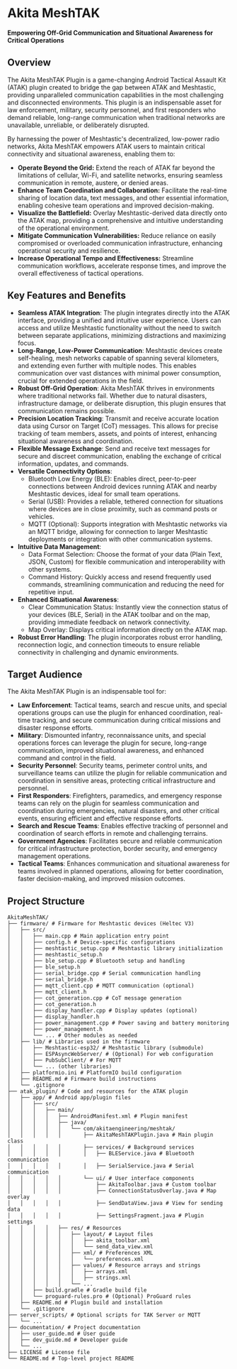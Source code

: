 # Akita MeshTAK

**Empowering Off-Grid Communication and Situational Awareness for Critical Operations**

## Overview

The Akita MeshTAK Plugin is a game-changing Android Tactical Assault Kit (ATAK) plugin created to bridge the gap between ATAK and Meshtastic, providing unparalleled communication capabilities in the most challenging and disconnected environments. This plugin is an indispensable asset for law enforcement, military, security personnel, and first responders who demand reliable, long-range communication when traditional networks are unavailable, unreliable, or deliberately disrupted.

By harnessing the power of Meshtastic's decentralized, low-power radio networks, Akita MeshTAK empowers ATAK users to maintain critical connectivity and situational awareness, enabling them to:

* **Operate Beyond the Grid:** Extend the reach of ATAK far beyond the limitations of cellular, Wi-Fi, and satellite networks, ensuring seamless communication in remote, austere, or denied areas.
* **Enhance Team Coordination and Collaboration:** Facilitate the real-time sharing of location data, text messages, and other essential information, enabling cohesive team operations and improved decision-making.
* **Visualize the Battlefield:** Overlay Meshtastic-derived data directly onto the ATAK map, providing a comprehensive and intuitive understanding of the operational environment.
* **Mitigate Communication Vulnerabilities:** Reduce reliance on easily compromised or overloaded communication infrastructure, enhancing operational security and resilience.
* **Increase Operational Tempo and Effectiveness:** Streamline communication workflows, accelerate response times, and improve the overall effectiveness of tactical operations.

## Key Features and Benefits

* **Seamless ATAK Integration**: The plugin integrates directly into the ATAK interface, providing a unified and intuitive user experience. Users can access and utilize Meshtastic functionality without the need to switch between separate applications, minimizing distractions and maximizing focus.
* **Long-Range, Low-Power Communication**: Meshtastic devices create self-healing, mesh networks capable of spanning several kilometers, and extending even further with multiple nodes. This enables communication over vast distances with minimal power consumption, crucial for extended operations in the field.
* **Robust Off-Grid Operation**: Akita MeshTAK thrives in environments where traditional networks fail. Whether due to natural disasters, infrastructure damage, or deliberate disruption, this plugin ensures that communication remains possible.
* **Precision Location Tracking**: Transmit and receive accurate location data using Cursor on Target (CoT) messages. This allows for precise tracking of team members, assets, and points of interest, enhancing situational awareness and coordination.
* **Flexible Message Exchange**: Send and receive text messages for secure and discreet communication, enabling the exchange of critical information, updates, and commands.
* **Versatile Connectivity Options**:
    * Bluetooth Low Energy (BLE): Enables direct, peer-to-peer connections between Android devices running ATAK and nearby Meshtastic devices, ideal for small team operations.
    * Serial (USB): Provides a reliable, tethered connection for situations where devices are in close proximity, such as command posts or vehicles.
    * MQTT (Optional): Supports integration with Meshtastic networks via an MQTT bridge, allowing for connection to larger Meshtastic deployments or integration with other communication systems.
* **Intuitive Data Management**:
    * Data Format Selection: Choose the format of your data (Plain Text, JSON, Custom) for flexible communication and interoperability with other systems.
    * Command History: Quickly access and resend frequently used commands, streamlining communication and reducing the need for repetitive input.
* **Enhanced Situational Awareness**:
    * Clear Communication Status: Instantly view the connection status of your devices (BLE, Serial) in the ATAK toolbar and on the map, providing immediate feedback on network connectivity.
    * Map Overlay: Displays critical information directly on the ATAK map.
* **Robust Error Handling**: The plugin incorporates robust error handling, reconnection logic, and connection timeouts to ensure reliable connectivity in challenging and dynamic environments.

## Target Audience

The Akita MeshTAK Plugin is an indispensable tool for:

* **Law Enforcement**: Tactical teams, search and rescue units, and special operations groups can use the plugin for enhanced coordination, real-time tracking, and secure communication during critical missions and disaster response efforts.
* **Military**: Dismounted infantry, reconnaissance units, and special operations forces can leverage the plugin for secure, long-range communication, improved situational awareness, and enhanced command and control in the field.
* **Security Personnel**: Security teams, perimeter control units, and surveillance teams can utilize the plugin for reliable communication and coordination in sensitive areas, protecting critical infrastructure and personnel.
* **First Responders**: Firefighters, paramedics, and emergency response teams can rely on the plugin for seamless communication and coordination during emergencies, natural disasters, and other critical events, ensuring efficient and effective response efforts.
* **Search and Rescue Teams**: Enables effective tracking of personnel and coordination of search efforts in remote and challenging terrains.
* **Government Agencies**: Facilitates secure and reliable communication for critical infrastructure protection, border security, and emergency management operations.
* **Tactical Teams**: Enhances communication and situational awareness for teams involved in planned operations, allowing for better coordination, faster decision-making, and improved mission outcomes.

## Project Structure

```
AkitaMeshTAK/
├── firmware/ # Firmware for Meshtastic devices (Heltec V3)
│   ├── src/
│   │   ├── main.cpp # Main application entry point
│   │   ├── config.h # Device-specific configurations
│   │   ├── meshtastic_setup.cpp # Meshtastic library initialization
│   │   ├── meshtastic_setup.h
│   │   ├── ble_setup.cpp # Bluetooth setup and handling
│   │   ├── ble_setup.h
│   │   ├── serial_bridge.cpp # Serial communication handling
│   │   ├── serial_bridge.h
│   │   ├── mqtt_client.cpp # MQTT communication (optional)
│   │   ├── mqtt_client.h
│   │   ├── cot_generation.cpp # CoT message generation
│   │   ├── cot_generation.h
│   │   ├── display_handler.cpp # Display updates (optional)
│   │   ├── display_handler.h
│   │   ├── power_management.cpp # Power saving and battery monitoring
│   │   ├── power_management.h
│   │   └── ... # Other modules as needed
│   ├── lib/ # Libraries used in the firmware
│   │   ├── Meshtastic-esp32/ # Meshtastic library (submodule)
│   │   ├── ESPAsyncWebServer/ # (Optional) For web configuration
│   │   ├── PubSubClient/ # For MQTT
│   │   └── ... (other libraries)
│   ├── platformio.ini # PlatformIO build configuration
│   ├── README.md # Firmware build instructions
│   └── .gitignore
├── atak_plugin/ # Code and resources for the ATAK plugin
│   ├── app/ # Android app/plugin files
│   │   ├── src/
│   │   │   ├── main/
│   │   │   │   ├── AndroidManifest.xml # Plugin manifest
│   │   │   │   ├── java/
│   │   │   │   │   └── com/akitaengineering/meshtak/
│   │   │   │   │       ├── AkitaMeshTAKPlugin.java # Main plugin class
│   │   │   │   │       ├── services/ # Background services
│   │   │   │   │       │   ├── BLEService.java # Bluetooth communication
│   │   │   │   │       │   ├── SerialService.java # Serial communication
│   │   │   │   │       └── ui/ # User interface components
│   │   │   │   │           ├── AkitaToolbar.java # Custom toolbar
│   │   │   │   │           ├── ConnectionStatusOverlay.java # Map overlay
│   │   │   │   │           ├── SendDataView.java # View for sending data
│   │   │   │   │           ├── SettingsFragment.java # Plugin settings
│   │   │   │   ├── res/ # Resources
│   │   │   │   │   ├── layout/ # Layout files
│   │   │   │   │   │   ├── akita_toolbar.xml
│   │   │   │   │   │   └── send_data_view.xml
│   │   │   │   │   ├── xml/ # Preferences XML
│   │   │   │   │   │   └── preferences.xml
│   │   │   │   │   ├── values/ # Resource arrays and strings
│   │   │   │   │   │   ├── arrays.xml
│   │   │   │   │   │   ├── strings.xml
│   │   │   │   │   └── ...
│   │   ├── build.gradle # Gradle build file
│   │   └── proguard-rules.pro # (Optional) ProGuard rules
│   ├── README.md # Plugin build and installation
│   └── .gitignore
├── server_scripts/ # Optional scripts for TAK Server or MQTT
│   └── ...
├── documentation/ # Project documentation
│   ├── user_guide.md # User guide
│   ├── dev_guide.md # Developer guide
│   └── ...
├── LICENSE # License file
└── README.md # Top-level project README
```
